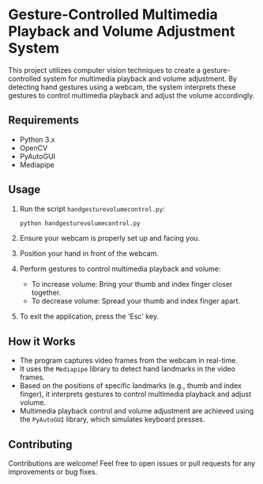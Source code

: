 # Gesture-Controlled Multimedia Playback and Volume Adjustment System

This project utilizes computer vision techniques to create a gesture-controlled system for multimedia playback and volume adjustment. By detecting hand gestures using a webcam, the system interprets these gestures to control multimedia playback and adjust the volume accordingly.

## Requirements

- Python 3.x
- OpenCV
- PyAutoGUI
- Mediapipe

## Usage

1. Run the script `handgesturevolumecontrol.py`:

    ```bash
    python handgesturevolumecontrol.py
    ```

2. Ensure your webcam is properly set up and facing you.

3. Position your hand in front of the webcam.

4. Perform gestures to control multimedia playback and volume:

    - To increase volume: Bring your thumb and index finger closer together.
    - To decrease volume: Spread your thumb and index finger apart.

5. To exit the application, press the 'Esc' key.

## How it Works

- The program captures video frames from the webcam in real-time.
- It uses the `Mediapipe` library to detect hand landmarks in the video frames.
- Based on the positions of specific landmarks (e.g., thumb and index finger), it interprets gestures to control multimedia playback and adjust volume.
- Multimedia playback control and volume adjustment are achieved using the `PyAutoGUI` library, which simulates keyboard presses.

## Contributing

Contributions are welcome! Feel free to open issues or pull requests for any improvements or bug fixes.



